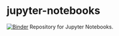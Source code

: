 # jupyter-notebooks
[![Binder](https://mybinder.org/badge_logo.svg)](https://mybinder.org/v2/gh/ANDRESROMEROH/jupyter-notebooks/master)
Repository for Jupyter Notebooks.
